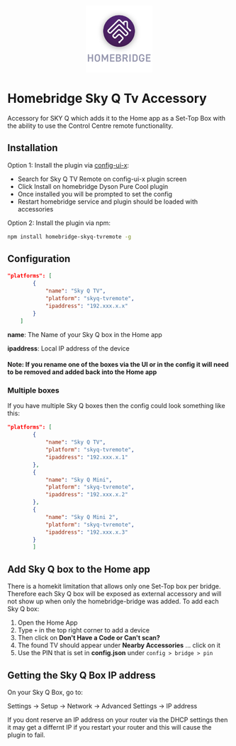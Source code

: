 
<p align="center">

<img src="https://github.com/homebridge/branding/raw/master/logos/homebridge-wordmark-logo-vertical.png" width="150">

</p>


# Homebridge Sky Q Tv Accessory
Accessory for SKY Q which adds it to the Home app as a Set-Top Box with the ability to use the Control Centre remote functionality.

## Installation

Option 1: Install the plugin via [config-ui-x](https://github.com/oznu/homebridge-config-ui-x):
- Search for Sky Q TV Remote on config-ui-x plugin screen
- Click Install on homebridge Dyson Pure Cool plugin
- Once installed you will be prompted to set the config
- Restart homebridge service and plugin should be loaded with accessories

Option 2: Install the plugin via npm:

```bash
npm install homebridge-skyq-tvremote -g
```

## Configuration

```json
"platforms": [
        {
            "name": "Sky Q TV",
            "platform": "skyq-tvremote",
            "ipaddress": "192.xxx.x.x"
        }
    ]
```
**name**: The Name of your Sky Q box in the Home app

**ipaddress**: Local IP address of the device

#### Note: If you rename one of the boxes via the UI or in the config it will need to be removed and added back into the Home app

### Multiple boxes

If you have multiple Sky Q boxes then the config could look something like this:

```json
"platforms": [
        {
            "name": "Sky Q TV",
            "platform": "skyq-tvremote",
            "ipaddress": "192.xxx.x.1"
        },
        {
            "name": "Sky Q Mini",
            "platform": "skyq-tvremote",
            "ipaddress": "192.xxx.x.2"
        },
        {
            "name": "Sky Q Mini 2",
            "platform": "skyq-tvremote",
            "ipaddress": "192.xxx.x.3"
        }
        ]
```        

## Add Sky Q box to the Home app

There is a homekit limitation that allows only one Set-Top box per bridge. Therefore each Sky Q box will be exposed as external accessory and will not show up when only the homebridge-bridge was added. To add each Sky Q box:

1. Open the Home App
1. Type `+` in the top right corner to add a device
1. Then click on **Don't Have a Code or Can't scan?**
1. The found TV should appear under **Nearby Accessories** ... click on it
1. Use the PIN that is set in **config.json** under `config > bridge > pin`

## Getting the Sky Q Box IP address

On your Sky Q Box, go to:

Settings -> Setup -> Network -> Advanced Settings -> IP address

If you dont reserve an IP address on your router via the DHCP settings then it may get a differnt IP if you restart your router and this will cause the plugin to fail.
